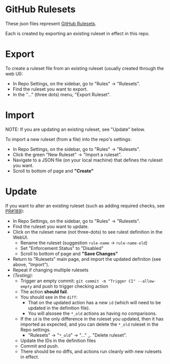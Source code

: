 # GitHub Rulesets

These json files represent [GitHub Rulesets](https://docs.github.com/en/repositories/configuring-branches-and-merges-in-your-repository/managing-rulesets/about-rulesets).

Each is created by exporting an existing ruleset in effect in this repo.

# Export

To create a ruleset file from an existing ruleset (usually created through the web UI):

- In Repo Settings, on the sidebar, go to "Rules" -> "Rulesets".
- Find the ruleset you want to export.
- In the "..." (three dots) menu, "Export Ruleset".

# Import

NOTE: If you are updating an existing ruleset, see "Update" below.

To import a new ruleset (from a file) into the repo's settings:

- In Repo Settings, on the sidebar, go to "Rules" -> "Rulesets".
- Click the green "New Ruleset" -> "Import a ruleset".
- Navigate to a JSON file (on your local machine) that defines the ruleset you want.
- Scroll to bottom of page and **"Create"**

# Update

If you want to alter an existing ruleset (such as adding required checks, see [PR#189](https://github.com/RMI/pbtar/pull/189)):

- In Repo Settings, on the sidebar, go to "Rules" -> "Rulesets".
- Find the ruleset you want to update.
- Click on the ruleset name (not three-dots) to see rulest definition in the WebUI.
  - Rename the ruleset (suggestion `rule-name` -> `rule-name-old`)
  - Set "Enforcement Status" to "Disabled"
  - Scroll to bottom of page and **"Save Changes"**
- Return to "Rulesets" main page, and import the updated definiton (see above, "Import").
- Repeat if changing multiple rulesets
- _(Testing):_
  - Trigger an empty commit: `git commit -m "Trigger CI" --allow-empty` and push to trigger checking action
  - The action **should fail**.
  - You should see in the `diff`:
    - That on the updated action has a new `id` (which will need to be updated in the definition file).
    - You will alsosee the `*_old` actions as having no comparisons.
  - If the `id` is the only difference in the ruleset you updated, then it has imported as expected, and you can delete the `*_old` ruleset in the Repo settings.
    - "Rulesets" -> "`*_old`" -> "..." \_. "Delete ruleset".
  - Update the IDs in the definition files
  - Commit and push.
  - There should be no diffs, and actions run cleanly with new rulesets in effect.
